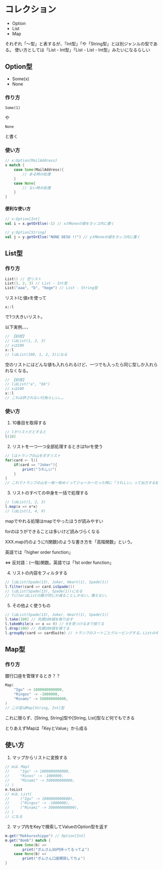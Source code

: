 ﻿# コレクション

- Option
- List
- Map

それぞれ「～型」と表するが、「Int型」「や「String型」とは別ジャンルの型である。
使い方としては「List - Int型」「List - List - Int型」みたいになるらしい

## Option型

- Some(x)
- None

### 作り方
```
Some(1)
```
や
```
None
```
と書く

### 使い方

```scala
// x:Option[MailAddress]
x match {
    case Some(MailAddress){
        // ある時の処理
    }
    case None{
        // ない時の処理
    }
}
```

#### 便利な使い方

```scala
// x:Option[Int]
val i = x.getOrElse(-1) // xがNoneの値をカッコ内に書く

// y:Option[String]
val j = y.getOrElse("NONE DESU !!") // yがNoneの値をカッコ内に書く
```

## List型

### 作り方
```scala
List() // 空リスト
List(1, 2, 3) // List - Int型
List("aaa", "b", "hoge") // List - String型
```
リストlと値xを使って
```
x::l
```
で1つ大きいリスト。

以下実例、、、
```scala
// 【前提】
// lはList(1, 2, 3)
// xは100
x::l
// lはList(100, 1, 2, 3)になる
```
空のリストにはどんな値も入れられるけど、一つでも入ったら同じ型しか入れられなくなる。
```scala
// 【前提】
// lはList("a", "bb")
// xは100
x::l
// これは許されない行為らしい。。。
```

### 使い方

1. 10番目を取得する
```scala
// lがリストだとすると
l(10)
```

2. リストを一つ一つ全部処理するときはforを使う
```scala
// lはトランプの山を示すリスト
for(card <- l){
    if(card == "Joker"){
        print("うれしい")
    }
}
// これでトランプの山を一枚一枚めくってジョーカーだった時に「うれしい」って出力する処理になる
```

3. リストのすべての中身を一括で処理する
```scala
// lはList(1, 2, 3)
l.map(x => x*x)
// lはList(1, 4, 9)
```

mapでやれる処理はmapでやったほうが読みやすい

forのほうができることは多いけど読みづらくなる

XXX.map(f)のようにf(関数)のような書き方を「高階関数」という。

英語では「higher order function」

<=> 反対語：(一階)関数。英語では「1st order function」

4. リストの内容をフィルタする
```scala
// lはList(Spade(13), Joker, Heart(1), Spade(1))
l.filter(card => card.isSpade())
// lはList(Spade(13), Spade(1))になる
// filterはListの数が同じか減ることしかない。増えない。
```

5. その他よく使うもの
```scala
// lはList(Spade(13), Joker, Heart(1), Spade(1))
l.take(100) // 先頭100個を取り出す
l.takeWhile(x => x == 0) // 0を見つけるまで捨てる
l.drop(100) // 先頭100個を捨てる
l.groupBy(card => cardSuite) // トランプのスートごとグルーピングする。Listの中身はMapになる。
```

## Map型

### 作り方
銀行口座を管理するとき？？
```scala
Map(
    "Igu" -> 1000000000000,
    "Ringos" -> -1000000,
    "Minami" -> 500000000000,
)
// この型はMap[String, Int]型
```
これに限らず、[String, String]型や[String, List]型など何でもできる

とりあえずMapは「KeyとValue」から成る

## 使い方
1. マップからリストに変換する
```scala
// mは、Map(
//     "Igu" -> 1000000000000,
//     "Rinos" -> -1000000,
//     "Minami" -> 500000000000,
// )
m.toList
// mは、List(
//     ("Igu" -> 1000000000000),
//     ("Ringos" -> -1000000),
//     ("Minami" -> 500000000000),
// )
// になる
```

2. マップ内をKeyで検索してValueのOption型を返す
```scala
m.get("Makkuroshippo") // Option[Int]
m.get("Bomb") match {
    case Some(b) =>
        print("ボムさん$b円持ってるってよ")
    case None(b) =>
        print("ボムさん口座開設してちょ")
}
```

